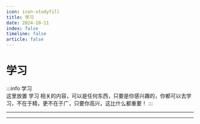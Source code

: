 ```yaml
---
icon: icon-studyfill
title: 学习
date: 2024-10-11
index: false
timeline: false
article: false
---
```

# 学习

:::info 学习  
这里放置 学习 相关的内容，可以是任何东西，只要是你感兴趣的，你都可以去学习，不在于精，更不在于广，只要你高兴，这比什么都重要！
:::

---

<Catalog base="/study" />

---
